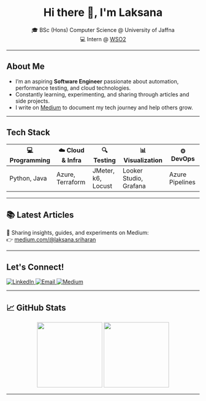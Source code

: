<h1 align="center">Hi there 👋, I'm Laksana</h1>

<p align="center">
  🎓 BSc (Hons) Computer Science @ University of Jaffna <br>
  💻 Intern @ <a href="https://wso2.com" target="_blank">WSO2</a>
</p>

---

## About Me

- I’m an aspiring **Software Engineer** passionate about automation, performance testing, and cloud technologies.  
- Constantly learning, experimenting, and sharing through articles and side projects.  
- I write on [Medium](https://medium.com/@laksana.sriharan) to document my tech journey and help others grow.

---

## Tech Stack

| 💻 Programming | ☁️ Cloud & Infra | 🔍 Testing | 📊 Visualization | ⚙️ DevOps |
|---------------|------------------|------------|------------------|------------|
| Python, Java | Azure, Terraform | JMeter, k6, Locust | Looker Studio, Grafana | Azure Pipelines |

---

## 📚 Latest Articles

📝 Sharing insights, guides, and experiments on Medium:  
👉 [medium.com/@laksana.sriharan](https://medium.com/@laksana.sriharan)

---

## Let's Connect!

<a href="https://www.linkedin.com/in/laksana-sriharan" target="_blank">
  <img src="https://img.shields.io/badge/LinkedIn-blue?style=for-the-badge&logo=linkedin" alt="LinkedIn"/>
</a>
<a href="mailto:laksana.sriharan@gmail.com" target="_blank">
  <img src="https://img.shields.io/badge/Email-D14836?style=for-the-badge&logo=gmail&logoColor=white" alt="Email"/>
</a>
<a href="https://medium.com/@laksana.sriharan" target="_blank">
  <img src="https://img.shields.io/badge/Medium-12100E?style=for-the-badge&logo=medium&logoColor=white" alt="Medium"/>
</a>

---

## 📈 GitHub Stats

<p align="center">
  <img src="https://github-readme-stats.vercel.app/api?username=Laksana-Sriharan&show_icons=true&theme=radical" height="170">
  <img src="https://github-readme-stats.vercel.app/api/top-langs/?username=Laksana-Sriharan&layout=compact&theme=radical" height="170">
</p>

---

